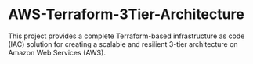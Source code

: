# AWS-Terraform-3Tier-Architecture
This project provides a complete Terraform-based infrastructure as code (IAC) solution for creating a scalable and resilient 3-tier architecture on Amazon Web Services (AWS). 
